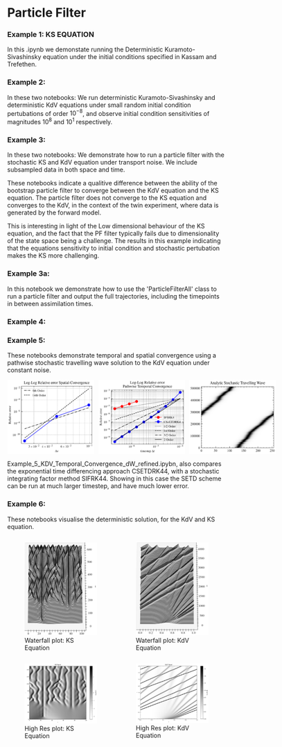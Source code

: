 # Particle Filter


### Example 1: KS EQUATION
In this .ipynb we demonstate running the Deterministic Kuramoto-Sivashinsky equation under the initial conditions specified in Kassam and Trefethen. 

### Example 2: 
In these two notebooks: We run deterministic Kuramoto-Sivashinsky and deterministic KdV equations under small random initial condition pertubations of order $10^{-8}$, and observe initial condition sensitivities of magnitudes $10^{8}$ and $10^{1}$ respectively.  

### Example 3: 
In these two notebooks: We demonstrate how to run a particle filter with the stochastic KS and KdV equation under transport noise. We include subsampled data in both space and time. 

These notebooks indicate a qualitive difference between the ability of the bootstrap particle filter to converge between the KdV equation and the KS equation. The particle filter does not converge to the KS equation and converges to the KdV, in the context of the twin experiment, where data is generated by the forward model. 

This is interesting in light of the Low dimensional behaviour of the KS equation, and the fact that the PF filter typically fails due to dimensionality of the state space being a challenge. The results in this example indicating that the equations sensitivity to initial condition and stochastic pertubation makes the KS more challenging. 

### Example 3a:
In this notebook we demonstrate how to use the 'ParticleFilterAll' class to run a particle filter and output the full trajectories, including the timepoints in between assimilation times. 

### Example 4: 


### Example 5: 
These notebooks demonstrate temporal and spatial convergence using a pathwise stochastic travelling wave solution to the KdV equation under constant noise. 

<div style="display: flex; flex-direction: row; gap: 10px;">
    <img src="Saving/convergence_space.png" alt="drawing" width="200"/>
    <img src="Saving/Temporal_convergence_Refined.png" alt="drawing" width="200"/>
    <img src="Saving/Analytic_Steep_Travelling_Wave.png" alt="drawing" width="200"/>
</div>


Example_5_KDV_Temporal_Convergence_dW_refined.ipybn, also compares the exponential time differencing approach CSETDRK44, with a stochastic integrating factor method SIFRK44. Showing in this case the SETD scheme can be run at much larger timestep, and have much lower error. 

### Example 6: 
These notebooks visualise the deterministic solution, for the KdV and KS equation. 

<div style="display: flex; flex-direction: row; gap: 10px;">
    <figure>
        <img src="Saving/Cropped_KS.png" alt="drawing" width="200"/>
        <figcaption>Waterfall plot: KS Equation</figcaption>
    </figure>
    <figure>
        <img src="Saving/Cropped_KdV.png" alt="drawing" width="200"/>
        <figcaption>Waterfall plot: KdV Equation</figcaption>
    </figure>
</div>

<div style="display: flex; flex-direction: row; gap: 10px;">
    <figure>
        <img src="Saving/KS_High_res.png" alt="drawing" width="200"/>
        <figcaption>High Res plot: KS Equation</figcaption>
    </figure>
    <figure>
        <img src="Saving/KdV_High_res.png" alt="drawing" width="200"/>
        <figcaption>High Res plot: KdV Equation</figcaption>
    </figure>
</div>



